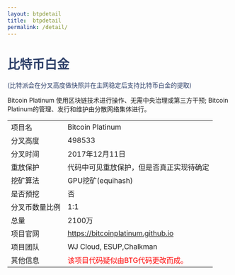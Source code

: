 ```yaml
---
layout: btpdetail
title:  btpdetail
permalink: /detail/
---
```

<h1 style="color: #2F416A">比特币白金</h1>
<p class="summarytxt" style="color: #2F416A">(比特派会在分叉高度做快照并在主网稳定后支持比特币白金的提取)
</p>
<p>Bitcoin Platinum 使用区块链技术进行操作、无需中央治理或第三方干预; Bitcoin Platinum的管理、发行和维护由分散网络集体进行。
</p>

<table class="center">
  <tbody>
    <tr>
        <td class="tablehalf">项目名</td>
        <td class="tablehalf">Bitcoin Platinum</td>
    </tr>
    <tr>
        <td>分叉高度</td>
        <td>498533</td>
    </tr>
    <tr>
        <td>分叉时间</td>
        <td>2017年12月11日</td>
    </tr>
    <tr>
        <td>重放保护</td>
        <td>代码中可见重放保护，但是否真正实现待确定</td>
    </tr>
    <tr>
        <td>挖矿算法</td>
        <td>GPU挖矿(equihash)</td>
    </tr>
    <tr>
        <td>是否预挖</td>
        <td>否</td>
    </tr>
    <tr>
        <td>分叉币数量比例</td>
        <td>1:1</td>
    </tr>
    <tr>
        <td>总量</td>
        <td>2100万</td>
    </tr>
    <tr>
        <td>项目官网</td>
        <td><a href="https://bitcoinplatinum.github.io/" target="_blank">https://bitcoinplatinum.github.io</a></td>
    </tr>
    <tr>
        <td>项目团队</td>
        <td>WJ Cloud, ESUP,Chalkman</td>
    </tr>
    <tr>
        <td>其他信息</td>
        <td style="color:red">该项目代码疑似由BTG代码更改而成。</td>
    </tr>
  </tbody>
</table>